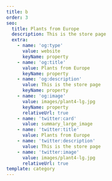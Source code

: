 ```yaml
---
title: b
order: 3
seo:
  title: Plants from Europe
  description: This is the store page
  extra:
    - name: 'og:type'
      value: website
      keyName: property
    - name: 'og:title'
      value: Plants from Europe
      keyName: property
    - name: 'og:description'
      value: This is the store page
      keyName: property
    - name: 'og:image'
      value: images/plant4-lg.jpg
      keyName: property
      relativeUrl: true
    - name: 'twitter:card'
      value: summary_large_image
    - name: 'twitter:title'
      value: Plants from Europe
    - name: 'twitter:description'
      value: This is the store page
    - name: 'twitter:image'
      value: images/plant4-lg.jpg
      relativeUrl: true
template: category
---
```

